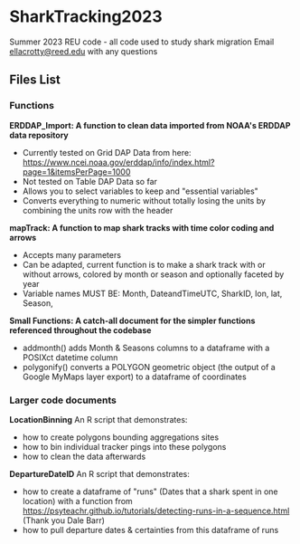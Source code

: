 # SharkTracking2023
Summer 2023 REU code - all code used to study shark migration
Email ellacrotty@reed.edu with any questions

## Files List
### Functions
**ERDDAP_Import: A function to clean data imported from NOAA's ERDDAP data repository**
- Currently tested on Grid DAP Data from here: https://www.ncei.noaa.gov/erddap/info/index.html?page=1&itemsPerPage=1000
- Not tested on Table DAP Data so far
- Allows you to select variables to keep and "essential variables"
- Converts everything to numeric without totally losing the units by combining the units row with the header

**mapTrack: A function to map shark tracks with time color coding and arrows**
- Accepts many parameters
- Can be adapted, current function is to make a shark track with or without arrows, colored by month or season and optionally faceted by year
- Variable names MUST BE: Month, DateandTimeUTC, SharkID, lon, lat, Season, 

**Small Functions: A catch-all document for the simpler functions referenced throughout the codebase**
  - addmonth() adds Month & Seasons columns to a dataframe with a POSIXct datetime column
  - polygonify() converts a POLYGON geometric object (the output of a Google MyMaps layer export) to a dataframe of coordinates

### Larger code documents

**LocationBinning**
An R script that demonstrates:
- how to create polygons bounding aggregations sites
- how to bin individual tracker pings into these polygons
- how to clean the data afterwards

**DepartureDateID**
An R script that demonstrates:
- how to create a dataframe of "runs" (Dates that a shark spent in one location) with a function from https://psyteachr.github.io/tutorials/detecting-runs-in-a-sequence.html (Thank you Dale Barr)
- how to pull departure dates & certainties from this dataframe of runs
